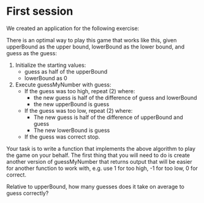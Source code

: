 # First session

We created an application for the following exercise:

There is an optimal way to play this game that works like this, given upperBound as the upper bound, lowerBound as the lower bound, and guess as the guess:

1. Initialize the starting values:
	* guess as half of the upperBound
	* lowerBound as 0
2. Execute guessMyNumber with guess:
	* If the guess was too high, repeat (2) where:
		- the new guess is half of the difference of guess and lowerBound
		- the new upperBound is guess
	* If the guess was too low, repeat (2) where:
		- The new guess is half of the difference of upperBound and guess
		- The new lowerBound is guess
	* If the guess was correct stop.

Your task is to write a function that implements the above algorithm to play the game on your behalf. The first thing that you will need to do is create another version of guessMyNumber that returns output that will be easier for another function to work with, e.g. use 1 for too high, -1 for too low, 0 for correct.

Relative to upperBound, how many guesses does it take on average to guess correctly?